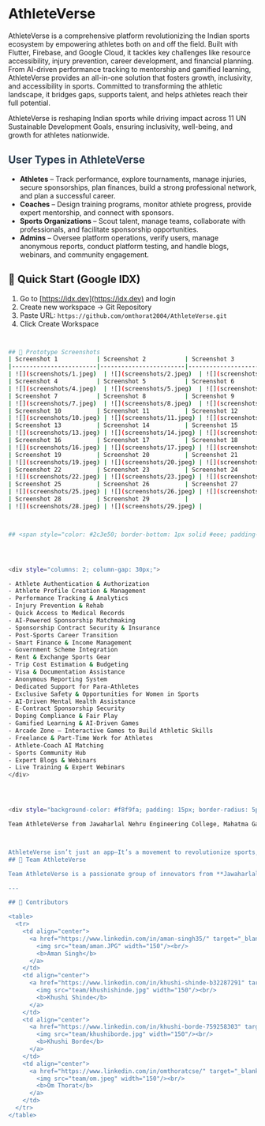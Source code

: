 <h1>AthleteVerse</h1>

AthleteVerse is a comprehensive platform revolutionizing the Indian sports ecosystem by empowering athletes both on and off the field. Built with Flutter, Firebase, and Google Cloud, it tackles key challenges like resource accessibility, injury prevention, career development, and financial planning. From AI-driven performance tracking to mentorship and gamified learning, AthleteVerse provides an all-in-one solution that fosters growth, inclusivity, and accessibility in sports. Committed to transforming the athletic landscape, it bridges gaps, supports talent, and helps athletes reach their full potential.

AthleteVerse is reshaping Indian sports while driving impact across 11 UN Sustainable Development Goals, ensuring inclusivity, well-being, and growth for athletes nationwide.
</div>

## <span style="color: #2c3e50; border-bottom: 1px solid #eee; padding-bottom: 5px; margin-top: 30px;">User Types in AthleteVerse</span>

- **Athletes** – Track performance, explore tournaments, manage injuries, secure sponsorships, plan finances, build a strong professional network, and plan a successful career.
- **Coaches** – Design training programs, monitor athlete progress, provide expert mentorship, and connect with sponsors.
- **Sports Organizations** – Scout talent, manage teams, collaborate with professionals, and facilitate sponsorship opportunities.
- **Admins** – Oversee platform operations, verify users, manage anonymous reports, conduct platform testing, and handle blogs, webinars, and community engagement.



## 🚀 Quick Start (Google IDX)

1. Go to [https://idx.dev](https://idx.dev) and login
2. Create new workspace → Git Repository
3. Paste URL: `https://github.com/omthorat2004/AthleteVerse.git`
4. Click Create Workspace

```bash


## 🧪 Prototype Screenshots
| Screenshot 1           | Screenshot 2           | Screenshot 3           |
|------------------------|------------------------|------------------------|
| ![](screenshots/1.jpeg)  | ![](screenshots/2.jpeg)  | ![](screenshots/3.jpeg)  |
| Screenshot 4           | Screenshot 5           | Screenshot 6           |
| ![](screenshots/4.jpeg)  | ![](screenshots/5.jpeg)  | ![](screenshots/6.jpeg)  |
| Screenshot 7           | Screenshot 8           | Screenshot 9           |
| ![](screenshots/7.jpeg)  | ![](screenshots/8.jpeg)  | ![](screenshots/9.jpeg)  |
| Screenshot 10          | Screenshot 11          | Screenshot 12          |
| ![](screenshots/10.jpeg) | ![](screenshots/11.jpeg) | ![](screenshots/12.jpeg) |
| Screenshot 13          | Screenshot 14          | Screenshot 15          |
| ![](screenshots/13.jpeg) | ![](screenshots/14.jpeg) | ![](screenshots/15.jpeg) |
| Screenshot 16          | Screenshot 17          | Screenshot 18          |
| ![](screenshots/16.jpeg) | ![](screenshots/17.jpeg) | ![](screenshots/18.jpeg) |
| Screenshot 19          | Screenshot 20          | Screenshot 21          |
| ![](screenshots/19.jpeg) | ![](screenshots/20.jpeg) | ![](screenshots/21.jpeg) |
| Screenshot 22          | Screenshot 23          | Screenshot 24          |
| ![](screenshots/22.jpeg) | ![](screenshots/23.jpeg) | ![](screenshots/24.jpeg) |
| Screenshot 25          | Screenshot 26          | Screenshot 27          |
| ![](screenshots/25.jpeg) | ![](screenshots/26.jpeg) | ![](screenshots/27.jpeg) |
| Screenshot 28          | Screenshot 29          |                        |
| ![](screenshots/28.jpeg) | ![](screenshots/29.jpeg) |                        |



## <span style="color: #2c3e50; border-bottom: 1px solid #eee; padding-bottom: 5px; margin-top: 30px;">Key Features of AthleteVerse</span>




<div style="columns: 2; column-gap: 30px;">

- Athlete Authentication & Authorization
- Athlete Profile Creation & Management
- Performance Tracking & Analytics
- Injury Prevention & Rehab
- Quick Access to Medical Records
- AI-Powered Sponsorship Matchmaking
- Sponsorship Contract Security & Insurance
- Post-Sports Career Transition
- Smart Finance & Income Management
- Government Scheme Integration
- Rent & Exchange Sports Gear
- Trip Cost Estimation & Budgeting
- Visa & Documentation Assistance
- Anonymous Reporting System
- Dedicated Support for Para-Athletes
- Exclusive Safety & Opportunities for Women in Sports
- AI-Driven Mental Health Assistance
- E-Contract Sponsorship Security
- Doping Compliance & Fair Play
- Gamified Learning & AI-Driven Games
- Arcade Zone – Interactive Games to Build Athletic Skills
- Freelance & Part-Time Work for Athletes
- Athlete-Coach AI Matching
- Sports Community Hub
- Expert Blogs & Webinars
- Live Training & Expert Webinars
</div>




<div style="background-color: #f8f9fa; padding: 15px; border-radius: 5px; margin: 15px 0;">

Team AthleteVerse from Jawaharlal Nehru Engineering College, Mahatma Gandhi University, Chh. Sambhajinagar presents its project for the Google Solution Challenge '25, organized by Google Developer Group (GDG).



AthleteVerse isn’t just an app—It’s a movement to revolutionize sports, empower athletes, and ensure every talent gets the chance to shine!!!
## 👥 Team AthleteVerse

Team AthleteVerse is a passionate group of innovators from **Jawaharlal Nehru Engineering College**, affiliated with **Mahatma Gandhi University, Chh. Sambhajinagar**. United by a shared vision to transform the Indian sports ecosystem, we’re dedicated to building scalable, inclusive, and tech-driven solutions that empower athletes at every level.

---

## 🚀 Contributors

<table>
  <tr>
    <td align="center">
      <a href="https://www.linkedin.com/in/aman-singh35/" target="_blank">
        <img src="team/aman.JPG" width="150"/><br/>
        <b>Aman Singh</b>
      </a>
    </td>
    <td align="center">
      <a href="https://www.linkedin.com/in/khushi-shinde-b32287291" target="_blank">
        <img src="team/khushishinde.jpg" width="150"/><br/>
        <b>Khushi Shinde</b>
      </a>
    </td>
    <td align="center">
      <a href="https://www.linkedin.com/in/khushi-borde-759258303" target="_blank">
        <img src="team/khushiborde.jpg" width="150"/><br/>
        <b>Khushi Borde</b>
      </a>
    </td>
    <td align="center">
      <a href="https://www.linkedin.com/in/omthoratcse/" target="_blank">
        <img src="team/om.jpeg" width="150"/><br/>
        <b>Om Thorat</b>
      </a>
    </td>
  </tr>
</table>
